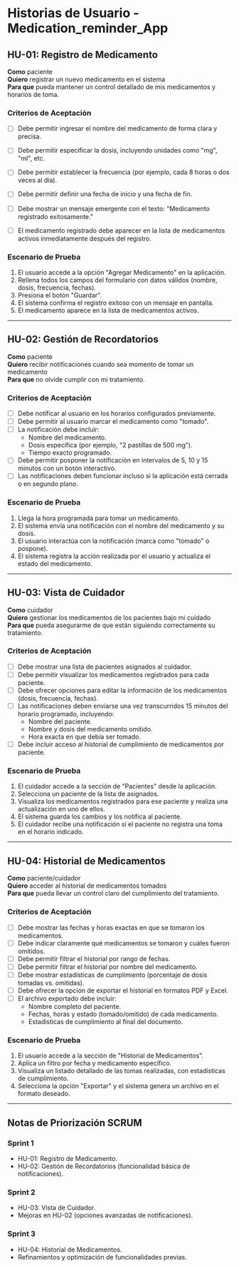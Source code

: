 # Historias de Usuario - Medication_reminder_App

## **HU-01: Registro de Medicamento**

**Como** paciente  
**Quiero** registrar un nuevo medicamento en el sistema  
**Para que** pueda mantener un control detallado de mis medicamentos y horarios de toma.  

### **Criterios de Aceptación**  

- [ ] Debe permitir ingresar el nombre del medicamento de forma clara y precisa.  
- [ ] Debe permitir especificar la dosis, incluyendo unidades como "mg", "ml", etc.  
- [ ] Debe permitir establecer la frecuencia (por ejemplo, cada 8 horas o dos veces al día).  
- [ ] Debe permitir definir una fecha de inicio y una fecha de fin.  
- [ ] Debe mostrar un mensaje emergente con el texto: "Medicamento registrado exitosamente."  
- [ ] El medicamento registrado debe aparecer en la lista de medicamentos activos inmediatamente después del registro.  


### **Escenario de Prueba**  

1. El usuario accede a la opción "Agregar Medicamento" en la aplicación.  
2. Rellena todos los campos del formulario con datos válidos (nombre, dosis, frecuencia, fechas).  
3. Presiona el botón "Guardar".  
4. El sistema confirma el registro exitoso con un mensaje en pantalla.  
5. El medicamento aparece en la lista de medicamentos activos.  

---

## **HU-02: Gestión de Recordatorios**

**Como** paciente  
**Quiero** recibir notificaciones cuando sea momento de tomar un medicamento  
**Para que** no olvide cumplir con mi tratamiento.  

### **Criterios de Aceptación**  

- [ ] Debe notificar al usuario en los horarios configurados previamente.  
- [ ] Debe permitir al usuario marcar el medicamento como "tomado".  
- [ ] La notificación debe incluir:
  - Nombre del medicamento.
  - Dosis específica (por ejemplo, "2 pastillas de 500 mg").
  - Tiempo exacto programado.  
- [ ] Debe permitir posponer la notificación en intervalos de 5, 10 y 15 minutos con un botón interactivo.  
- [ ] Las notificaciones deben funcionar incluso si la aplicación está cerrada o en segundo plano.  

### **Escenario de Prueba**  

1. Llega la hora programada para tomar un medicamento.  
2. El sistema envía una notificación con el nombre del medicamento y su dosis.  
3. El usuario interactúa con la notificación (marca como "tomado" o pospone).  
4. El sistema registra la acción realizada por el usuario y actualiza el estado del medicamento.  

---

## **HU-03: Vista de Cuidador**

**Como** cuidador  
**Quiero** gestionar los medicamentos de los pacientes bajo mi cuidado  
**Para que** pueda asegurarme de que están siguiendo correctamente su tratamiento.  

### **Criterios de Aceptación**  

- [ ] Debe mostrar una lista de pacientes asignados al cuidador.  
- [ ] Debe permitir visualizar los medicamentos registrados para cada paciente.  
- [ ] Debe ofrecer opciones para editar la información de los medicamentos (dosis, frecuencia, fechas).  
- [ ] Las notificaciones deben enviarse una vez transcurridos 15 minutos del horario programado, incluyendo:
  - Nombre del paciente.
  - Nombre y dosis del medicamento omitido.
  - Hora exacta en que debía ser tomado.  
- [ ] Debe incluir acceso al historial de cumplimiento de medicamentos por paciente.  

### **Escenario de Prueba**  

1. El cuidador accede a la sección de "Pacientes" desde la aplicación.  
2. Selecciona un paciente de la lista de asignados.  
3. Visualiza los medicamentos registrados para ese paciente y realiza una actualización en uno de ellos.  
4. El sistema guarda los cambios y los notifica al paciente.  
5. El cuidador recibe una notificación si el paciente no registra una toma en el horario indicado.  

---

## **HU-04: Historial de Medicamentos**

**Como** paciente/cuidador  
**Quiero** acceder al historial de medicamentos tomados  
**Para que** pueda llevar un control claro del cumplimiento del tratamiento.  

### **Criterios de Aceptación**  

- [ ] Debe mostrar las fechas y horas exactas en que se tomaron los medicamentos.  
- [ ] Debe indicar claramente qué medicamentos se tomaron y cuáles fueron omitidos.  
- [ ] Debe permitir filtrar el historial por rango de fechas.  
- [ ] Debe permitir filtrar el historial por nombre del medicamento.  
- [ ] Debe mostrar estadísticas de cumplimiento (porcentaje de dosis tomadas vs. omitidas).  
- [ ] Debe ofrecer la opción de exportar el historial en formatos PDF y Excel.  
- [ ] El archivo exportado debe incluir:
  - Nombre completo del paciente.
  - Fechas, horas y estado (tomado/omitido) de cada medicamento.
  - Estadísticas de cumplimiento al final del documento.  


### **Escenario de Prueba**  

1. El usuario accede a la sección de "Historial de Medicamentos".  
2. Aplica un filtro por fecha y medicamento específico.  
3. Visualiza un listado detallado de las tomas realizadas, con estadísticas de cumplimiento.  
4. Selecciona la opción "Exportar" y el sistema genera un archivo en el formato deseado.  

---

## **Notas de Priorización SCRUM**  

### **Sprint 1**  

- HU-01: Registro de Medicamento.  
- HU-02: Gestión de Recordatorios (funcionalidad básica de notificaciones).  

### **Sprint 2**  

- HU-03: Vista de Cuidador.  
- Mejoras en HU-02 (opciones avanzadas de notificaciones).  

### **Sprint 3**  

- HU-04: Historial de Medicamentos.  
- Refinamientos y optimización de funcionalidades previas.  
